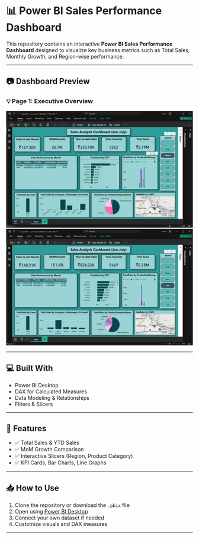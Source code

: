 # 📊 Power BI Sales Performance Dashboard

This repository contains an interactive **Power BI Sales Performance Dashboard** designed to visualize key business metrics such as Total Sales, Monthly Growth, and Region-wise performance.

---

## 📷 Dashboard Preview

### 💡 Page 1: Executive Overview  
![Dashboard Overview](Screenshot%20%28252%29.png)
![Another View](Screenshot%20%28253%29.png)


---

## 💻 Built With

- Power BI Desktop
- DAX for Calculated Measures
- Data Modeling & Relationships
- Filters & Slicers

---

## 🚀 Features

- ✅ Total Sales & YTD Sales
- ✅ MoM Growth Comparison
- ✅ Interactive Slicers (Region, Product Category)
- ✅ KPI Cards, Bar Charts, Line Graphs

---

## 📥 How to Use

1. Clone the repository or download the `.pbix` file  
2. Open using [Power BI Desktop](https://powerbi.microsoft.com/en-us/desktop/)
3. Connect your own dataset if needed
4. Customize visuals and DAX measures

---

